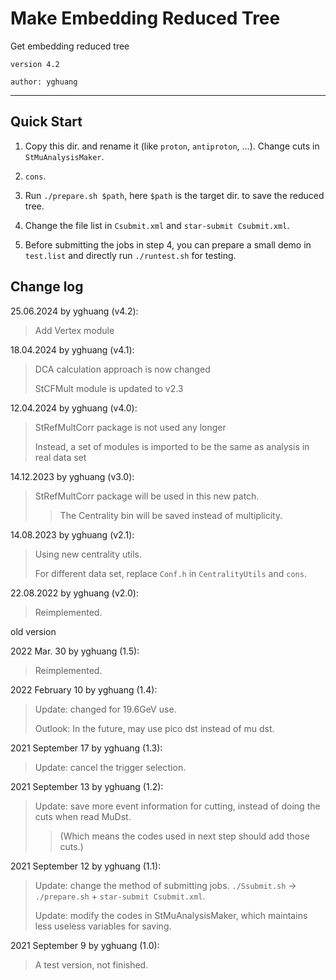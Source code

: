 # Make Embedding Reduced Tree

Get embedding reduced tree

`version 4.2`

`author: yghuang`

***

## Quick Start

1. Copy this dir. and rename it (like `proton`, `antiproton`, ...). Change cuts in `StMuAnalysisMaker`.

2. `cons`.

3. Run `./prepare.sh $path`, here `$path` is the target dir. to save the reduced tree.

4. Change the file list in `Csubmit.xml` and `star-submit Csubmit.xml`.

5. Before submitting the jobs in step 4, you can prepare a small demo in `test.list` and directly run `./runtest.sh` for testing.

## Change log

25.06.2024 by yghuang (v4.2):

> Add Vertex module

18.04.2024 by yghuang (v4.1):

> DCA calculation approach is now changed
>
> StCFMult module is updated to v2.3

12.04.2024 by yghuang (v4.0):

> StRefMultCorr package is not used any longer
>
> Instead, a set of modules is imported to be the same as analysis in real data set

14.12.2023 by yghuang (v3.0):

> StRefMultCorr package will be used in this new patch.
>
>> The Centrality bin will be saved instead of multiplicity.

14.08.2023 by yghuang (v2.1):

> Using new centrality utils.
>
> For different data set, replace `Conf.h` in `CentralityUtils` and `cons`.

22.08.2022 by yghuang (v2.0):

> Reimplemented.

old version

2022 Mar. 30 by yghuang (1.5):

> Reimplemented.

2022 February 10 by yghuang (1.4):

> Update: changed for 19.6GeV use.
>
> Outlook: In the future, may use pico dst instead of mu dst.

2021 September 17 by yghuang (1.3):

> Update: cancel the trigger selection.

2021 September 13 by yghuang (1.2):

> Update: save more event information for cutting, instead of doing the cuts when read MuDst.
>
> > (Which means the codes used in next step should add those cuts.)

2021 September 12 by yghuang (1.1):

> Update: change the method of submitting jobs. `./Ssubmit.sh` -> `./prepare.sh` + `star-submit Csubmit.xml`.
>
> Update: modify the codes in StMuAnalysisMaker, which maintains less useless variables for saving.

2021 September 9 by yghuang (1.0):

> A test version, not finished.
